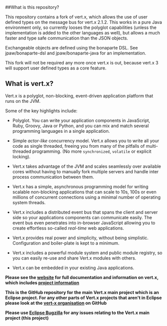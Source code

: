 ##What is this repository?

This repository contains a fork of vert.x, which allows the use of user defined types on the message bus for vert.x 2.1.2.
This works in a pure Java environment only, so currently looses the polyglot capabilities (unless the implementation is added
to the other languages as well), but allows a much faster and type safe communication than the JSON objects.

Exchangeable objects are defined using the bonaparte DSL. See jpaw/bonaparte-dsl and jpaw/bonaparte-java for an implementation.

This fork will not be required any more once vert.x is out, because vert.x 3 will support user defined types as a core feature.



## What is vert.x?

Vert.x is a polyglot, non-blocking, event-driven application platform that runs on the JVM.

Some of the key highlights include:

* Polyglot. You can write your application components in JavaScript, Ruby, Groovy, Java or Python, and you can mix and match several programming languages in a single application.

* Simple *actor-like* concurrency model. Vert.x allows you to write all your code as single threaded, freeing you from many of the pitfalls of multi-threaded programming. (No more `synchronized`, `volatile` or explicit locking).

* Vert.x takes advantage of the JVM and scales seamlessly over available cores without having to manually fork multiple servers and handle inter process communication between them.

* Vert.x has a simple, asynchronous programming model for writing scalable non-blocking applications that can scale to 10s, 100s or even millions of concurrent connections using a minimal number of operating system threads.

* Vert.x includes a distributed event bus that spans the client and server side so your applications components can communicate easily. The event bus even penetrates into in-browser JavaScript allowing you to create effortless so-called *real-time* web applications.

* Vert.x provides real power and simplicity, without being simplistic. Configuration and boiler-plate is kept to a minimum.

* Vert.x includes a powerful module system and public module registry, so you can easily re-use and share Vert.x modules with others.

* Vert.x can be embedded in your existing Java applications.

**Please see the [website](http://vertx.io/) for full documentation and information on vert.x, which includes [project information](http://vertx.io/community.html)**

**This is the GitHub repository for the main Vert.x main project which is an Eclipse project. For any other parts of Vert.x projects that aren't in Eclipse please look at the [vert-x organisation](https://github.com/vert-x/) on GitHub**

**Please use [Eclipse Bugzilla](https://bugs.eclipse.org/bugs/enter_bug.cgi?product=Vertx) for any issues relating to the Vert.x main project (this project)**

